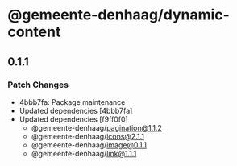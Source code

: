# @gemeente-denhaag/dynamic-content

## 0.1.1

### Patch Changes

- 4bbb7fa: Package maintenance
- Updated dependencies [4bbb7fa]
- Updated dependencies [f9ff0f0]
  - @gemeente-denhaag/pagination@1.1.2
  - @gemeente-denhaag/icons@2.1.1
  - @gemeente-denhaag/image@0.1.1
  - @gemeente-denhaag/link@1.1.1

